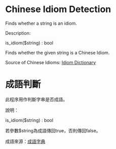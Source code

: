 # Chinese Idiom Detection

Finds whether a string is an idiom.

Description:

is_idiom($string) : bool

Finds whether the given string is a Chinese Idiom.



Source of Chinese Idioms: [Idiom Dictionary](http://hkdic.my-helper.com/)



# 成語判斷

此程序用作判斷字串是否成語。

說明：

is_idiom($string) : bool

若參數$string為成語傳回true，否則傳回false。



成語來源：[成語字典](http://hkdic.my-helper.com/)

